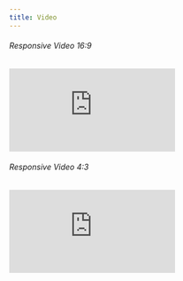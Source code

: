 ```yaml
---
title: Video
---
```


<div class="row">
 <div class="col-md-6 col-sm-6 col-xs-12">

###### Responsive Video 16:9

  <!-- 16:9 aspect ratio -->
  <div class="embed-responsive embed-responsive-16by9">
   <iframe class="embed-responsive-item" src="https://www.youtube.com/embed/ejBkOjEG6F0?rel=0&amp;controls=0&amp;showinfo=0" frameborder="0" allowfullscreen></iframe>
  </div>

 </div>
 <div class="col-md-6 col-sm-6 col-xs-12">

###### Responsive Video 4:3

  <!-- 4:3 aspect ratio -->
  <div class="embed-responsive embed-responsive-4by3">
   <iframe class="embed-responsive-item" src="https://www.youtube.com/embed/ejBkOjEG6F0?rel=0&amp;controls=0&amp;showinfo=0" frameborder="0" allowfullscreen></iframe>
  </div>

 </div>
</div>
